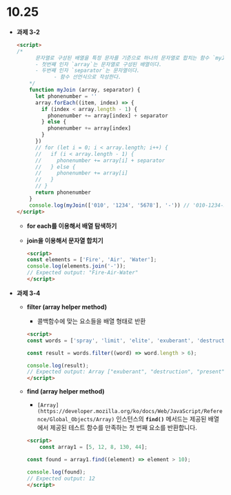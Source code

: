 # 10.25

- **과제 3-2**
    
    ```html
    <script>
    /*
          문자열로 구성된 배열을 특정 문자를 기준으로 하나의 문자열로 합치는 함수 `myJoin`을 작성하시오.
          - 첫번째 인자 `array`는 문자열로 구성된 배열이다.
          - 두번째 인자 `separator`는 문자열이다.
    			- 함수 선언식으로 작성한다.
        */
        function myJoin (array, separator) {
          let phonenumber = ''
          array.forEach((item, index) => {
            if (index < array.length - 1) {
              phonenumber += array[index] + separator
            } else {
              phonenumber += array[index]
            }
          })
          // for (let i = 0; i < array.length; i++) {
          //   if (i < array.length - 1) {
          //     phonenumber += array[i] + separator
          //   } else {
          //     phonenumber += array[i]
          //   }
          // }
          return phonenumber
        }
        console.log(myJoin(['010', '1234', '5678'], '-')) // '010-1234-5678'
    </script>
    ```
    
    - **for each를 이용해서 배열 탐색하기**
    - **join을 이용해서 문자열 합치기**
        
        ```html
        <script>
        const elements = ['Fire', 'Air', 'Water'];
        console.log(elements.join('-'));
        // Expected output: "Fire-Air-Water"
        </script>
        ```
        

- **과제 3-4**
    - **filter (array helper method)**
        - 콜백함수에 맞는 요소들을 배열 형태로 반환
        
        ```html
        <script>
        const words = ['spray', 'limit', 'elite', 'exuberant', 'destruction', 'present'];
        
        const result = words.filter((word) => word.length > 6);
        
        console.log(result);
        // Expected output: Array ["exuberant", "destruction", "present"]
        </script>
        ```
        
    
    - **find (array helper method)**
        - `[Array](https://developer.mozilla.org/ko/docs/Web/JavaScript/Reference/Global_Objects/Array)` 인스턴스의 **`find()`** 메서드는 제공된 배열에서 제공된 테스트 함수를 만족하는 첫 번째 요소를 반환합니다.
        
        ```html
        <script>
        	const array1 = [5, 12, 8, 130, 44];
        
        const found = array1.find((element) => element > 10);
        
        console.log(found);
        // Expected output: 12
        </script>
        ```